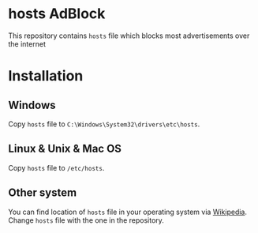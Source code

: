 # hosts AdBlock

This repository contains `hosts` file which blocks most advertisements over the internet

# Installation

## Windows
Copy `hosts` file to `C:\Windows\System32\drivers\etc\hosts`.

## Linux & Unix & Mac OS
Copy `hosts` file to `/etc/hosts`.

## Other system
You can find location of `hosts` file in your operating system via [Wikipedia](https://en.wikipedia.org/wiki/Hosts_\(file\)#Location_in_the_file_system). Change `hosts` file with the one in the repository.

